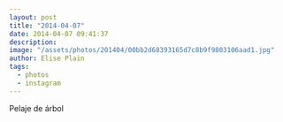 ```yaml
---
layout: post
title: "2014-04-07"
date: 2014-04-07 09:41:37
description: 
image: "/assets/photos/201404/00bb2d68393165d7c8b9f9803106aad1.jpg"
author: Elise Plain
tags: 
  - photos
  - instagram
---
```


Pelaje de árbol
<p></p>
